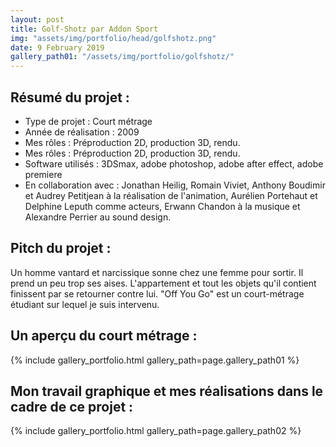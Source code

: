 ```yaml
---
layout: post
title: Golf-Shotz par Addon Sport
img: "assets/img/portfolio/head/golfshotz.png"
date: 9 February 2019
gallery_path01: "/assets/img/portfolio/golfshotz/"
---
```


## Résumé du projet :
  - Type de projet : Court métrage
  - Année de réalisation : 2009
  - Mes rôles : Préproduction 2D, production 3D, rendu.
  - Mes rôles : Préproduction 2D, production 3D, rendu.
  - Software utilisés : 3DSmax, adobe photoshop, adobe after effect, adobe premiere
  - En collaboration avec : Jonathan Heilig, Romain Viviet, Anthony Boudimir et Audrey Petitjean à la réalisation de l'animation, Aurélien Portehaut et Delphine Leputh comme acteurs, Erwann Chandon à la musique et Alexandre Perrier au sound design.

## Pitch du projet :
Un homme vantard et narcissique sonne chez une femme pour sortir. Il prend un peu trop ses aises. L'appartement et tout les objets qu'il contient finissent par se retourner contre lui. "Off You Go" est un court-métrage étudiant sur lequel je suis intervenu.

## Un aperçu du court métrage :
{% include gallery_portfolio.html gallery_path=page.gallery_path01 %}

## Mon travail graphique et mes réalisations dans le cadre de ce projet :

{% include gallery_portfolio.html gallery_path=page.gallery_path02 %}
